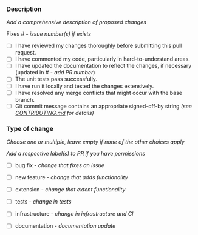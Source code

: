 ### Description 
_Add a comprehensive description of proposed changes_

Fixes # - _issue number(s) if exists_

- [ ] I have reviewed my changes thoroughly before submitting this pull request.
- [ ] I have commented my code, particularly in hard-to-understand areas.
- [ ] I have updated the documentation to reflect the changes, if necessary (updated in # - _add PR number_)
- [ ] The unit tests pass successfully.
- [ ] I have run it locally and tested the changes extensively.
- [ ] I have resolved any merge conflicts that might occur with the base branch.
- [ ] Git commit message contains an appropriate signed-off-by string _(see [CONTRIBUTING.md](https://github.com/intel/scikit-learn-intelex/blob/main/CONTRIBUTING.md#pull-requests) for details)_

### Type of change

_Choose one or multiple, leave empty if none of the other choices apply_

_Add a respective label(s) to PR if you have permissions_

- [ ] bug fix - _change that fixes an issue_
- [ ] new feature - _change that adds functionality_
- [ ] extension - _change that extent functionality_
- [ ] tests - _change in tests_
- [ ] infrastructure - _change in infrastructure and CI_
- [ ] documentation - _documentation update_

